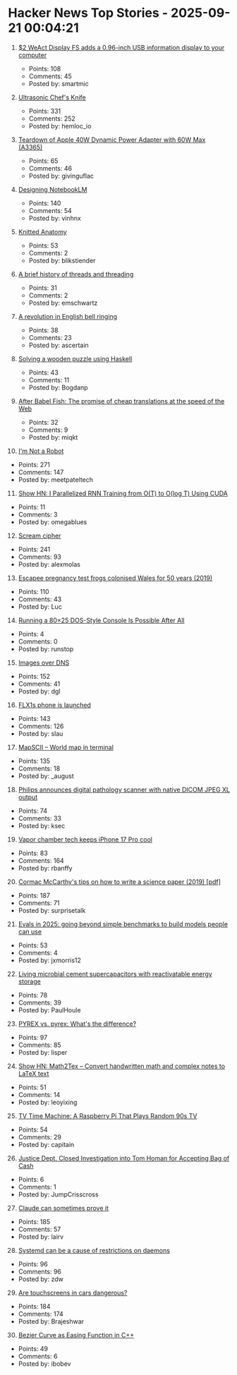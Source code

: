 # Hacker News Top Stories - 2025-09-21 00:04:21

1. [$2 WeAct Display FS adds a 0.96-inch USB information display to your computer](https://www.cnx-software.com/2025/09/18/2-weact-display-fs-adds-a-0-96-inch-usb-information-display-to-your-computer/)
   - Points: 108
   - Comments: 45
   - Posted by: smartmic

2. [Ultrasonic Chef's Knife](https://seattleultrasonics.com/)
   - Points: 331
   - Comments: 252
   - Posted by: hemloc_io

3. [Teardown of Apple 40W Dynamic Power Adapter with 60W Max (A3365)](https://www.chargerlab.com/teardown-of-apple-40w-dynamic-power-adapter-with-60w-max-a3365/)
   - Points: 65
   - Comments: 46
   - Posted by: givinguflac

4. [Designing NotebookLM](https://jasonspielman.com/notebooklm)
   - Points: 140
   - Comments: 54
   - Posted by: vinhnx

5. [Knitted Anatomy](https://www.knitted-anatomy.at/cardiovascular-system/)
   - Points: 53
   - Comments: 2
   - Posted by: blikstiender

6. [A brief history of threads and threading](https://eclecticlight.co/2025/09/20/a-brief-history-of-threads-and-threading/)
   - Points: 31
   - Comments: 2
   - Posted by: emschwartz

7. [A revolution in English bell ringing](https://harpers.org/archive/2025/10/a-change-of-tune-veronique-greenwood-bell-ringing/)
   - Points: 38
   - Comments: 23
   - Posted by: ascertain

8. [Solving a wooden puzzle using Haskell](https://glocq.github.io/en/blog/20250428/)
   - Points: 43
   - Comments: 11
   - Posted by: Bogdanp

9. [After Babel Fish: The promise of cheap translations at the speed of the Web](https://hedgehogreview.com/issues/lessons-of-babel/articles/after-babel-fish)
   - Points: 32
   - Comments: 9
   - Posted by: miqkt

10. [I'm Not a Robot](https://neal.fun/not-a-robot/)
   - Points: 271
   - Comments: 147
   - Posted by: meetpateltech

11. [Show HN: I Parallelized RNN Training from O(T) to O(log T) Using CUDA](https://dhruvmsheth.github.io/projects/gpu_pogramming_curnn/)
   - Points: 11
   - Comments: 3
   - Posted by: omegablues

12. [Scream cipher](https://sethmlarson.dev/scream-cipher)
   - Points: 241
   - Comments: 93
   - Posted by: alexmolas

13. [Escapee pregnancy test frogs colonised Wales for 50 years (2019)](https://www.bbc.com/news/uk-wales-44886585)
   - Points: 110
   - Comments: 43
   - Posted by: Luc

14. [Running a 80×25 DOS-Style Console Is Possible After All](https://changelog.complete.org/archives/10907-running-an-accurate-80x25-dos-style-console-on-modern-linux-is-possible-after-all)
   - Points: 4
   - Comments: 0
   - Posted by: runstop

15. [Images over DNS](https://dgl.cx/2025/09/images-over-dns)
   - Points: 152
   - Comments: 41
   - Posted by: dgl

16. [FLX1s phone is launched](https://furilabs.com/flx1s-is-launched/)
   - Points: 143
   - Comments: 126
   - Posted by: slau

17. [MapSCII – World map in terminal](https://github.com/rastapasta/mapscii)
   - Points: 135
   - Comments: 18
   - Posted by: _august

18. [Philips announces digital pathology scanner with native DICOM JPEG XL output](https://www.philips.com/a-w/about/news/archive/standard/news/articles/2025/philips-announces-digital-pathology-scanner-with-native-configurable-dicom-jpeg-and-jpeg-xl-output-in-world-first.html)
   - Points: 74
   - Comments: 33
   - Posted by: ksec

19. [Vapor chamber tech keeps iPhone 17 Pro cool](https://spectrum.ieee.org/iphone-17-pro-vapor-chamber)
   - Points: 83
   - Comments: 164
   - Posted by: rbanffy

20. [Cormac McCarthy's tips on how to write a science paper (2019) [pdf]](https://gwern.net/doc/science/2019-savage.pdf)
   - Points: 187
   - Comments: 71
   - Posted by: surprisetalk

21. [Evals in 2025: going beyond simple benchmarks to build models people can use](https://github.com/huggingface/evaluation-guidebook/blob/main/yearly_dives/2025-evaluations-for-useful-models.md)
   - Points: 53
   - Comments: 4
   - Posted by: jxmorris12

22. [Living microbial cement supercapacitors with reactivatable energy storage](https://www.cell.com/cell-reports-physical-science/fulltext/S2666-3864(25)00409-6)
   - Points: 78
   - Comments: 39
   - Posted by: PaulHoule

23. [PYREX vs. pyrex: What's the difference?](https://www.corning.com/worldwide/en/products/life-sciences/resources/stories/in-the-field/pyrex-vs-pyrex-whats-the-difference.html)
   - Points: 97
   - Comments: 85
   - Posted by: lisper

24. [Show HN: Math2Tex – Convert handwritten math and complex notes to LaTeX text](undefined)
   - Points: 51
   - Comments: 14
   - Posted by: leoyixing

25. [TV Time Machine: A Raspberry Pi That Plays Random 90s TV](https://quarters.captaintouch.com/blog/posts/2025-09-20-tv-time-machine-a-raspberry-pi-that-plays-random-90s-tv.html)
   - Points: 54
   - Comments: 29
   - Posted by: capitain

26. [Justice Dept. Closed Investigation into Tom Homan for Accepting Bag of Cash](https://www.nytimes.com/2025/09/20/us/politics/tom-homan-fbi-trump.html)
   - Points: 6
   - Comments: 1
   - Posted by: JumpCrisscross

27. [Claude can sometimes prove it](https://www.galois.com/articles/claude-can-sometimes-prove-it)
   - Points: 185
   - Comments: 57
   - Posted by: lairv

28. [Systemd can be a cause of restrictions on daemons](https://utcc.utoronto.ca/~cks/space/blog/linux/SystemdCanBeRestrictionCause)
   - Points: 96
   - Comments: 96
   - Posted by: zdw

29. [Are touchscreens in cars dangerous?](https://www.economist.com/science-and-technology/2025/09/19/are-touchscreens-in-cars-dangerous)
   - Points: 184
   - Comments: 174
   - Posted by: Brajeshwar

30. [Bezier Curve as Easing Function in C++](https://asawicki.info/news_1790_bezier_curve_as_easing_function_in_c)
   - Points: 49
   - Comments: 6
   - Posted by: ibobev

